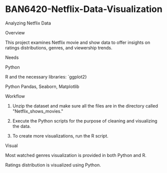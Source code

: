 # BAN6420-Netflix-Data-Visualization
Analyzing Netflix Data 



Overview 



This project examines Netflix movie and show data to offer insights on ratings distributions, genres, and viewership trends. 



Needs 



Python 



R and the necessary libraries: `ggplot2} 



Python Pandas, Seaborn, Matplotlib 



Workflow 



1. Unzip the dataset and make sure all the files are in the directory called "Netflix_shows_movies." 



2. Execute the Python scripts for the purpose of cleaning and visualizing the data. 



3. To create more visualizations, run the R script. 



Visual 



Most watched genres visualization is provided in both Python and R. 



Ratings distribution is visualized using Python. 
